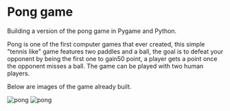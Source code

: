 # Pong game

Building a version of the pong game in Pygame and Python.

Pong is one of the first computer games that ever created,
this simple "tennis like" game features two paddles and a ball,
the goal is to defeat your opponent by being the first one to gain50 point,
a player gets a point once the opponent misses a ball.
The game can be played with two human players.

Below are images of the game already built.

<image src="img1.png" alt="pong">

<image src="img2.png" alt="pong">
